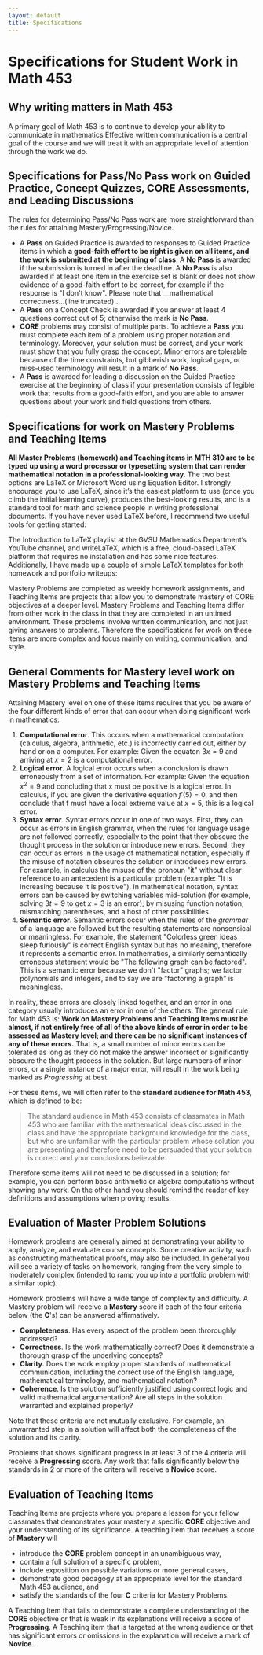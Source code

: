 ```yaml
---
layout: default
title: Specifications
---
```


# Specifications for Student Work in Math 453

## Why writing matters in Math 453

A primary goal of Math 453 is to continue to develop your ability to communicate in mathematics Effective written communication is a central goal of the course and we will treat it with an appropriate level of attention through the work we do.

## Specifications for Pass/No Pass work on Guided Practice, Concept Quizzes, CORE Assessments, and Leading Discussions

The rules for determining Pass/No Pass work are more straightforward than the rules for attaining Mastery/Progressing/Novice. 

+ A __Pass__ on Guided Practice is awarded to responses to Guided Practice items in which __a good-faith effort to be right is given on all items, and the work is submitted at the beginning of class__. A __No Pass__ is awarded if the submission is turned in after the deadline. A __No Pass__ is also awarded if at least one item in the exercise set is blank or does not show evidence of a good-faith effort to be correct, for example if the response is "I don't know". Please note that __mathematical correctness...(line truncated)...
+ A __Pass__ on a Concept Check is awarded if you answer at least 4 questions correct out of 5; otherwise the mark is __No Pass__. 
+ __CORE__ problems may consist of multiple parts. To achieve a __Pass__ you must complete each item of a problem using proper notation and terminology. Moreover, your solution must be correct, and your work must show that you fully grasp the concept. Minor errors are tolerable because of the time constraints, but gibberish work, logical gaps, or miss-used terminology will result in a mark of __No Pass__.
+ A __Pass__ is awarded for leading a discussion on the Guided Practice exercise at the beginning of class if your presentation consists of legible work that results from a good-faith effort, and you are able to answer questions about your work and field questions from others.


## Specifications for work on Mastery Problems and Teaching Items

__All Master Problems (homework) and Teaching items in MTH 310 are to be typed up using a word processor or typesetting system that can render mathematical notation in a professional-looking way__. The two best options are LaTeX or Microsoft Word using Equation Editor. I strongly encourage you to use LaTeX, since it’s the easiest platform to use (once you climb the initial learning curve), produces the best-looking results, and is a standard tool for math and science people in writing professional documents. If you have never used LaTeX before, I recommend two useful tools for getting started:

The Introduction to LaTeX playlist at the GVSU Mathematics Department’s YouTube channel, and
writeLaTeX, which is a free, cloud-based LaTeX platform that requires no installation and has some nice features.
Additionally, I have made up a couple of simple LaTeX templates for both homework and portfolio writeups:

Mastery Problems are completed as weekly homework assignments, and Teaching Items are projects that allow you to demonstrate mastery of CORE objectives at a deeper level. Mastery Problems and Teaching Items differ from other work in the class in that they are completed in an untimed environment. These problems involve written communication, and not just giving answers to problems. Therefore the specifications for work on these items are more complex and focus mainly on writing, communication, and style. 

## General Comments for Mastery level work on Mastery Problems and Teaching Items

Attaining Mastery level on one of these items requires that you be aware of the four different kinds of error that can occur when doing significant work in mathematics. 

1. __Computational error__. This occurs when a mathematical computation (calculus, algebra, arithmetic, etc.) is incorrectly carried out, either by hand or on a computer. For example: Given the equaton $3x = 9$ and arriving at $x = 2$ is a computational error. 
2. __Logical error__. A logical error occurs when a conclusion is drawn erroneously from a set of information. For example: Given the equation $x^2 = 9$ and concluding that x must be positive is a logical error. In calculus, if you are given the derivative equation $f'(5) = 0$, and then conclude that f must have a local extreme value at $x = 5$, this is a logical error. 
3. __Syntax error__. Syntax errors occur in one of two ways. First, they can occur as errors in English grammar, when the rules for language usage are not followed correctly, especially to the point that they obscure the thought process in the solution or introduce new errors. Second, they can occur as errors in the usage of mathematical notation, especially if the misuse of notation obscures the solution or introduces new errors. For example, in calculus the misuse of the pronoun "it" without clear reference to an antecedent is a particular problem (example: "It is increasing because it is positive"). In mathematical notation, syntax errors can be caused by switching variables mid-solution (for example, solving $3t = 9$ to get $x = 3$ is an error); by misusing function notation, mismatching parentheses, and a host of other possibilities. 
4. __Semantic error__. Semantic errors occur when the rules of the _grammar_ of a language are followed but the resulting statements are nonsensical or meaningless. For example, the statement "Colorless green ideas sleep furiously" is correct English syntax but has no meaning, therefore it represents a semantic error. In mathematics, a similarly semantically erroneous statement would be "The following graph can be factored". This is a semantic error because we don't "factor" graphs; we factor polynomials and integers, and to say we are "factoring a graph" is meaningless.

In reality, these errors are closely linked together, and an error in one category usually introduces an error in one of the others. The general rule for Math 453 is: __Work on Mastery Problems and Teaching Items must be almost, if not  entirely free of all of the above kinds of error in order to be assessed as Mastery level; and there can be no significant instances of any of these errors.__ That is, a small number of minor errors can be tolerated as long as they do not make the answer incorrect or significantly obscure the thought process in the solution. But large numbers of minor errors, or a single instance of a major error, will result in the work being marked as _Progressing_ at best.

For these items, we will often refer to the __standard audience for Math 453__, which is defined to be: 

>The standard audience in Math 453 consists of classmates in Math 453 who are familiar with the mathematical ideas discussed in the class and have the appropriate background knowledge for the class, but who are unfamiliar with the particular problem whose solution you are presenting and therefore need to be persuaded that your solution is correct and your conclusions believable. 

Therefore some items will not need to be discussed in a solution; for example, you can perform basic arithmetic or algebra computations without showing any work. On the other hand you should remind the reader of key definitions and assumptions when proving results. 

## Evaluation of Master Problem Solutions

Homework problems are generally aimed at demonstrating your ability to apply, analyze, and evaluate course concepts. Some creative activity, such as constructing mathematical proofs, may also be included. In general you will see a variety of tasks on homework, ranging from the very simple to moderately complex (intended to ramp you up into a portfolio problem with a similar topic).

Homework problems will have a wide tange of complexity and difficulty. A Mastery problem will receive a __Mastery__ score if each of the four criteria below (the __C__'s) can be answered affirmatively. 

- __Completeness__. Has every aspect of the problem been throroughly addressed?  
- __Correctness__. Is the work mathematically correct? Does it demonstrate a thorough grasp of the underlying concepts?
- __Clarity__. Does the work employ proper standards of mathematical communication, including the correct use of the English language, mathematical terminology, and mathematical notation?
- __Coherence__. Is the solution sufficiently justified using correct logic and valid mathematical argumentation? Are all steps in the solution warranted and explained properly?

Note that these criteria are not mutually exclusive. For example, an unwarranted step in a solution will affect both the completeness of the solution and its clarity.

Problems that shows significant progress in at least 3 of the 4 criteria will receive a __Progressing__ score. Any work that falls significantly below the standards in 2 or more of the critera will receive a __Novice__ score. 

## Evaluation of Teaching Items

Teaching Items are projects where you prepare a lesson for your fellow classmates that demonstrates your mastery a specific __CORE__ objective and your understanding of its significance. A teaching item that receives a score of __Mastery__ will 

- introduce the __CORE__ problem concept in an unambiguous way,
- contain a full solution of a specific problem, 
- include exposition on possible variations or more general cases,
- demonstrate good pedagogy at an appropriate level for the standard Math 453 audience, and
- satisfy the standards of the four __C__ criteria for Mastery Problems.

A Teaching Item that fails to demonstrate a complete understanding of the __CORE__ objective or that is weak in its explanations will receive a score of __Progressing__. A Teaching item that is targeted at the wrong audience or that has significant errors or omissions in the explanation will receive a mark of __Novice__. 




